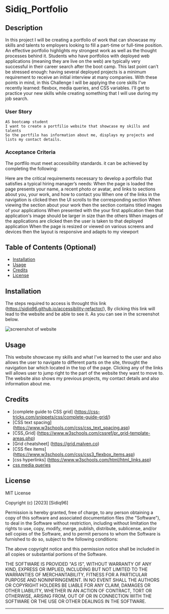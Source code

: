 # Sidiq_Portfolio
## Description

In this project I will be creating a portfolio of work that can showcase my skills and talents to employers looking to fill a part-time or full-time position. An effective portfolio highlights my strongest work as well as the thought processes behind it. Students who have portfolios with deployed web applications (meaning they are live on the web) are typically very successful in their career search after the boot camp. This last point can’t be stressed enough: having several deployed projects is a minimum requirement to receive an initial interview at many companies.
With these points in mind, in this Challenge I will be applying the core skills I've recently learned: flexbox, media queries, and CSS variables. I'll get to practice your new skills while creating something that I will use during my job search.

### User Story

```
AS bootcamp student
I want to create a portfilio website that showcase my skills and talents
So the portfilo has information about me, displays my projects and lists my contact details.
```
### Acceptance Criteria

The portfilo must meet accessibility standards. it can be achieved by completing the following:

Here are the critical requirements necessary to develop a portfolio that satisfies a typical hiring manager’s needs:
When the page is loaded the page presents your name, a recent photo or avatar, and links to sections about you, your work, and how to contact you
When one of the links in the navigation is clicked then the UI scrolls to the corresponding section
When viewing the section about your work then the section contains titled images of your applications
When presented with the your first application then that application's image should be larger in size than the others
When images of the applications are clicked then the user is taken to that deployed application
When the page is resized or viewed on various screens and devices then the layout is responsive and adapts to my viewport

## Table of Contents (Optional)
- [Installation](#installation)
- [Usage](#usage)
- [Credits](#credits)
- [License](#license)

## Installation

The steps required to access is throught this link (https://sidiq96.github.io/accessibility-refactor/), By clicking this link will lead to the website and be able to see it. As you can see in the screenshot below.

![screenshot of website](/Challenges/02-modules/Sidiq_Portfolio/starter/assets/images/Screenshot%202023-10-10%20at%2016.21.31.png)

## Usage

This website showcase my skills and what I've learned to the user and also allows the user to navigate to different parts on the site, throught the navigation bar which located in the top
of the page. Clicking any of the links will allows user to jump right to the part of the website they want to move to. The website also shows my previous projects, my contact details and also information about me.

## Credits

* [complete guide to CSS grid] (https://css-tricks.com/snippets/css/complete-guide-grid/)
* [CSS text spacing] (https://www.w3schools.com/css/css_text_spacing.asp)
* [CSS_Grid] (https://www.w3schools.com/cssref/pr_grid-template-areas.php)
* [Grid cheatsheet] (https://grid.malven.co)
* [CSS flex items] (https://www.w3schools.com/css/css3_flexbox_items.asp)
* [css hyperlinks] (https://www.w3schools.com/html/html_links.asp)
* [css media queries]()


## License

MIT License

Copyright (c) [2023] [Sidiq96]

Permission is hereby granted, free of charge, to any person obtaining a copy
of this software and associated documentation files (the "Software"), to deal
in the Software without restriction, including without limitation the rights
to use, copy, modify, merge, publish, distribute, sublicense, and/or sell
copies of the Software, and to permit persons to whom the Software is
furnished to do so, subject to the following conditions:

The above copyright notice and this permission notice shall be included in all
copies or substantial portions of the Software.

THE SOFTWARE IS PROVIDED "AS IS", WITHOUT WARRANTY OF ANY KIND, EXPRESS OR
IMPLIED, INCLUDING BUT NOT LIMITED TO THE WARRANTIES OF MERCHANTABILITY,
FITNESS FOR A PARTICULAR PURPOSE AND NONINFRINGEMENT. IN NO EVENT SHALL THE
AUTHORS OR COPYRIGHT HOLDERS BE LIABLE FOR ANY CLAIM, DAMAGES OR OTHER
LIABILITY, WHETHER IN AN ACTION OF CONTRACT, TORT OR OTHERWISE, ARISING FROM,
OUT OF OR IN CONNECTION WITH THE SOFTWARE OR THE USE OR OTHER DEALINGS IN THE
SOFTWARE.

---